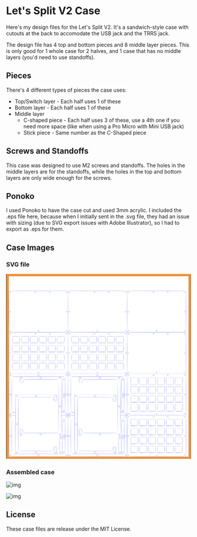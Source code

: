 Let's Split V2 Case
===================

Here's my design files for the Let's Split V2. It's a sandwich-style case with cutouts at the back to accomodate the USB jack and the TRRS jack.

The design file has 4 top and bottom pieces and 8 middle layer pieces. This is only good for 1 whole case for 2 halves, and 1 case that has no middle layers (you'd need to use standoffs).

Pieces
------
There's 4 different types of pieces the case uses:

- Top/Switch layer - Each half uses 1 of these
- Bottom layer - Each half uses 1 of these
- Middle layer
    - C-shaped piece - Each half uses 3 of these, use a 4th one if you need more space (like when using a Pro Micro with Mini USB jack)
    - Stick piece - Same number as the C-Shaped piece

Screws and Standoffs
--------------------
This case was designed to use M2 screws and standoffs. The holes in the middle layers are for the standoffs, while the holes in the top and bottom layers are only wide enough for the screws.

Ponoko
------
I used Ponoko to have the case cut and used 3mm acrylic. I included the .eps file here, because when I initially sent in the .svg file, they had an issue with sizing (due to SVG export issues with Adobe Illustrator), so I had to export as .eps for them.

Case Images
-------------

### SVG file
![img](preview.png)

### Assembled case
![img](http://imgur.com/pN2aeFF.jpg)

![img](http://i.imgur.com/zFAaCGB.jpg)

License
-------
These case files are release under the MIT License.
